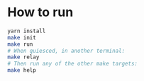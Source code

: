 # How to run

```sh
yarn install
make init
make run
# When quiesced, in another terminal:
make relay
# Then run any of the other make targets:
make help
```
